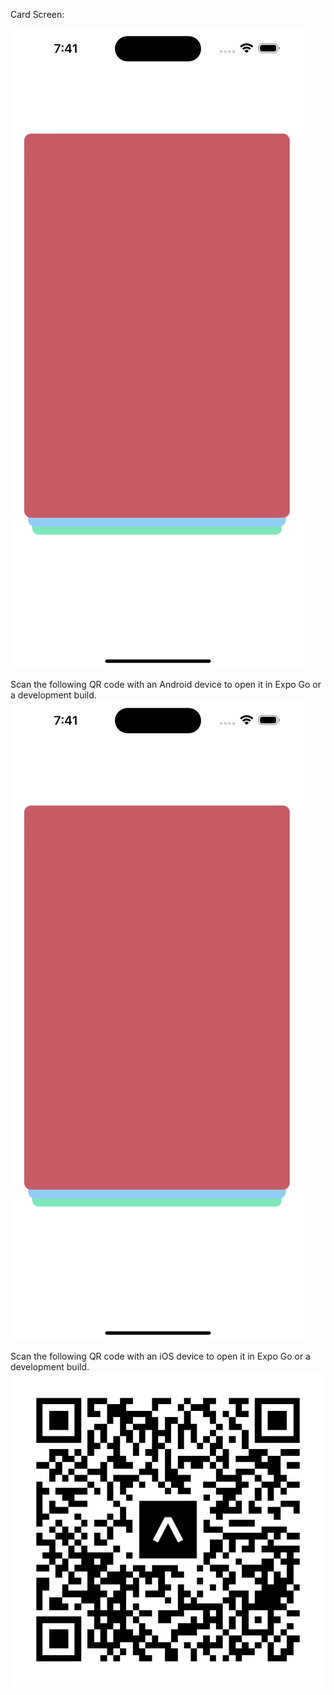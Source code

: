 Card Screen:

![Alt text](/appImages/image.png)


Scan the following QR code with an Android device to open it in Expo Go or a development build.
![Alt text](/appImages/androidSS.png)

Scan the following QR code with an iOS device to open it in Expo Go or a development build.
![Alt text](/appImages/iosSS.png)